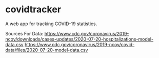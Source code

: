 # covidtracker

A web app for tracking COVID-19 statistics.

Sources For Data:
https://www.cdc.gov/coronavirus/2019-ncov/downloads/cases-updates/2020-07-20-hospitalizations-model-data.csv
https://www.cdc.gov/coronavirus/2019-ncov/covid-data/files/2020-07-20-model-data.csv
